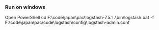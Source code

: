 ### Run on windows
Open  PowerShell
cd F:\code\japan\pac\logstash-7.5.1
.\bin\logstash.bat -f F:\code\japan\pac\code\logstash\config\logstash-admin.conf